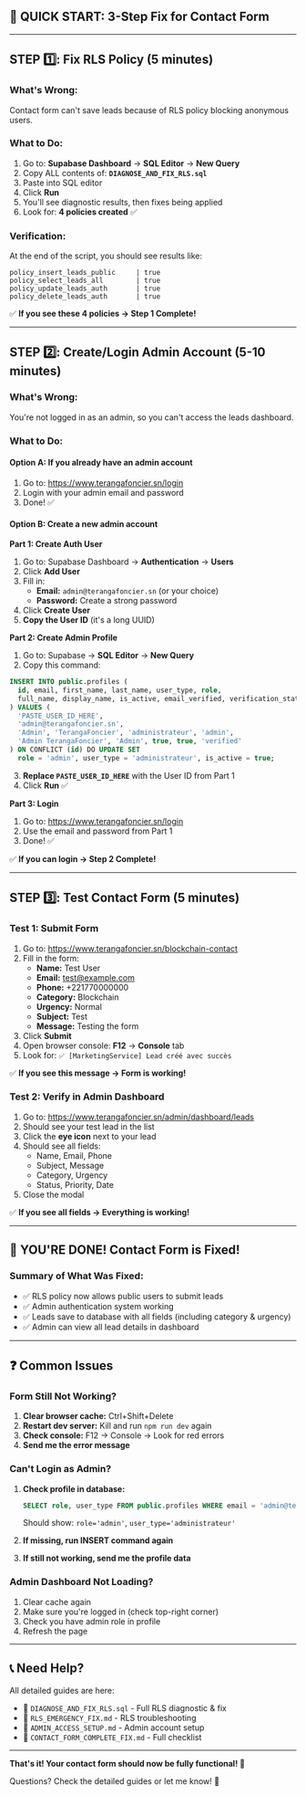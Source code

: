 ## 🎯 **QUICK START: 3-Step Fix for Contact Form**

---

## **STEP 1️⃣: Fix RLS Policy (5 minutes)**

### **What's Wrong:**
Contact form can't save leads because of RLS policy blocking anonymous users.

### **What to Do:**
1. Go to: **Supabase Dashboard** → **SQL Editor** → **New Query**
2. Copy ALL contents of: **`DIAGNOSE_AND_FIX_RLS.sql`**
3. Paste into SQL editor
4. Click **Run**
5. You'll see diagnostic results, then fixes being applied
6. Look for: **4 policies created** ✅

### **Verification:**
At the end of the script, you should see results like:
```
policy_insert_leads_public     | true
policy_select_leads_all        | true
policy_update_leads_auth       | true
policy_delete_leads_auth       | true
```

✅ **If you see these 4 policies → Step 1 Complete!**

---

## **STEP 2️⃣: Create/Login Admin Account (5-10 minutes)**

### **What's Wrong:**
You're not logged in as an admin, so you can't access the leads dashboard.

### **What to Do:**

#### **Option A: If you already have an admin account**
1. Go to: https://www.terangafoncier.sn/login
2. Login with your admin email and password
3. Done! ✅

#### **Option B: Create a new admin account**

**Part 1: Create Auth User**
1. Go to: Supabase Dashboard → **Authentication** → **Users**
2. Click **Add User**
3. Fill in:
   - **Email:** `admin@terangafoncier.sn` (or your choice)
   - **Password:** Create a strong password
4. Click **Create User**
5. **Copy the User ID** (it's a long UUID)

**Part 2: Create Admin Profile**
1. Go to: Supabase → **SQL Editor** → **New Query**
2. Copy this command:
```sql
INSERT INTO public.profiles (
  id, email, first_name, last_name, user_type, role, 
  full_name, display_name, is_active, email_verified, verification_status
) VALUES (
  'PASTE_USER_ID_HERE',
  'admin@terangafoncier.sn',
  'Admin', 'TerangaFoncier', 'administrateur', 'admin',
  'Admin TerangaFoncier', 'Admin', true, true, 'verified'
) ON CONFLICT (id) DO UPDATE SET
  role = 'admin', user_type = 'administrateur', is_active = true;
```

3. **Replace `PASTE_USER_ID_HERE`** with the User ID from Part 1
4. Click **Run** ✅

**Part 3: Login**
1. Go to: https://www.terangafoncier.sn/login
2. Use the email and password from Part 1
3. Done! ✅

✅ **If you can login → Step 2 Complete!**

---

## **STEP 3️⃣: Test Contact Form (5 minutes)**

### **Test 1: Submit Form**
1. Go to: https://www.terangafoncier.sn/blockchain-contact
2. Fill in the form:
   - **Name:** Test User
   - **Email:** test@example.com
   - **Phone:** +221770000000
   - **Category:** Blockchain
   - **Urgency:** Normal
   - **Subject:** Test
   - **Message:** Testing the form
3. Click **Submit**
4. Open browser console: **F12** → **Console** tab
5. Look for: `✅ [MarketingService] Lead créé avec succès`

✅ **If you see this message → Form is working!**

### **Test 2: Verify in Admin Dashboard**
1. Go to: https://www.terangafoncier.sn/admin/dashboard/leads
2. Should see your test lead in the list
3. Click the **eye icon** next to your lead
4. Should see all fields:
   - Name, Email, Phone
   - Subject, Message
   - Category, Urgency
   - Status, Priority, Date
5. Close the modal

✅ **If you see all fields → Everything is working!**

---

## 🎊 **YOU'RE DONE! Contact Form is Fixed!**

### **Summary of What Was Fixed:**
- ✅ RLS policy now allows public users to submit leads
- ✅ Admin authentication system working
- ✅ Leads save to database with all fields (including category & urgency)
- ✅ Admin can view all lead details in dashboard

---

## ❓ **Common Issues**

### **Form Still Not Working?**
1. **Clear browser cache:** Ctrl+Shift+Delete
2. **Restart dev server:** Kill and run `npm run dev` again
3. **Check console:** F12 → Console → Look for red errors
4. **Send me the error message**

### **Can't Login as Admin?**
1. **Check profile in database:**
   ```sql
   SELECT role, user_type FROM public.profiles WHERE email = 'admin@terangafoncier.sn';
   ```
   Should show: `role='admin'`, `user_type='administrateur'`

2. **If missing, run INSERT command again**
3. **If still not working, send me the profile data**

### **Admin Dashboard Not Loading?**
1. Clear cache again
2. Make sure you're logged in (check top-right corner)
3. Check you have admin role in profile
4. Refresh the page

---

## 📞 **Need Help?**

All detailed guides are here:
- 📄 `DIAGNOSE_AND_FIX_RLS.sql` - Full RLS diagnostic & fix
- 📄 `RLS_EMERGENCY_FIX.md` - RLS troubleshooting
- 📄 `ADMIN_ACCESS_SETUP.md` - Admin account setup
- 📄 `CONTACT_FORM_COMPLETE_FIX.md` - Full checklist

---

**That's it! Your contact form should now be fully functional! 🎉**

Questions? Check the detailed guides or let me know! 🚀
